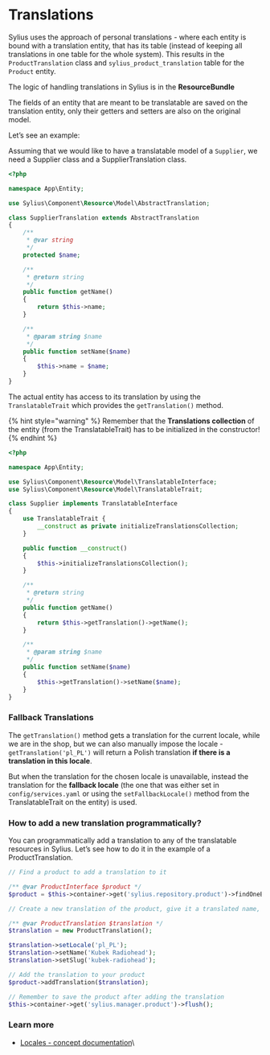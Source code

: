 # Translations

Sylius uses the approach of personal translations - where each entity is bound with a translation entity, that has its table (instead of keeping all translations in one table for the whole system). This results in the `ProductTranslation` class and `sylius_product_translation` table for the `Product` entity.

The logic of handling translations in Sylius is in the **ResourceBundle**

The fields of an entity that are meant to be translatable are saved on the translation entity, only their getters and setters are also on the original model.

Let’s see an example:

Assuming that we would like to have a translatable model of a `Supplier`, we need a Supplier class and a SupplierTranslation class.

```php
<?php

namespace App\Entity;

use Sylius\Component\Resource\Model\AbstractTranslation;

class SupplierTranslation extends AbstractTranslation
{
    /**
     * @var string
     */
    protected $name;

    /**
     * @return string
     */
    public function getName()
    {
        return $this->name;
    }

    /**
     * @param string $name
     */
    public function setName($name)
    {
        $this->name = $name;
    }
}
```

The actual entity has access to its translation by using the `TranslatableTrait` which provides the `getTranslation()` method.

{% hint style="warning" %}
Remember that the **Translations collection** of the entity (from the TranslatableTrait) has to be initialized in the constructor!
{% endhint %}

```php
<?php

namespace App\Entity;

use Sylius\Component\Resource\Model\TranslatableInterface;
use Sylius\Component\Resource\Model\TranslatableTrait;

class Supplier implements TranslatableInterface
{
    use TranslatableTrait {
        __construct as private initializeTranslationsCollection;
    }

    public function __construct()
    {
        $this->initializeTranslationsCollection();
    }

    /**
     * @return string
     */
    public function getName()
    {
        return $this->getTranslation()->getName();
    }

    /**
     * @param string $name
     */
    public function setName($name)
    {
        $this->getTranslation()->setName($name);
    }
}
```

### Fallback Translations

The `getTranslation()` method gets a translation for the current locale, while we are in the shop, but we can also manually impose the locale - `getTranslation('pl_PL')` will return a Polish translation **if there is a translation in this locale**.

But when the translation for the chosen locale is unavailable, instead the translation for the **fallback locale** (the one that was either set in `config/services.yaml` or using the `setFallbackLocale()` method from the TranslatableTrait on the entity) is used.

### How to add a new translation programmatically?

You can programmatically add a translation to any of the translatable resources in Sylius. Let’s see how to do it in the example of a ProductTranslation.

```php
// Find a product to add a translation to it

/** @var ProductInterface $product */
$product = $this->container->get('sylius.repository.product')->findOneBy(['code' => 'radiohead-mug-code']);

// Create a new translation of the product, give it a translated name, and slug in the chosen locale

/** @var ProductTranslation $translation */
$translation = new ProductTranslation();

$translation->setLocale('pl_PL');
$translation->setName('Kubek Radiohead');
$translation->setSlug('kubek-radiohead');

// Add the translation to your product
$product->addTranslation($translation);

// Remember to save the product after adding the translation
$this->container->get('sylius.manager.product')->flush();
```

### Learn more

* [Locales - concept documentation](../configuration/locales.md)\
